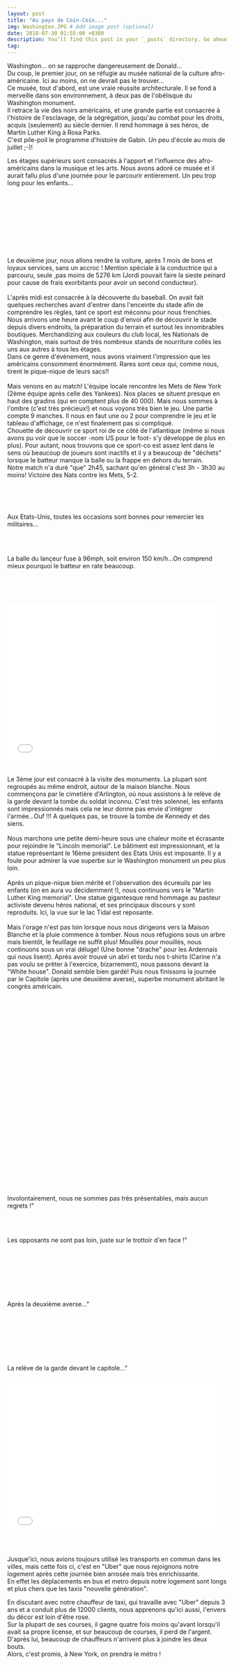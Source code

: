 ```yaml
---
layout: post
title: "Au pays de Coin-Coin..."
img: Washington.JPG # Add image post (optional)
date: 2018-07-30 01:55:00 +0300
description: You’ll find this post in your `_posts` directory. Go ahead and edit it and re-build the site to see your changes. # Add post description (optional)
tag: 
---
```

<p> 
Washington... on se rapproche dangereusement de Donald...<br/>
Du coup, le premier jour, on se réfugie au musée national de la culture afro-américaine. 
Ici au moins, on ne devrait pas le trouver...<br/>
Ce musée, tout d'abord, est une vraie réussite architecturale. Il se fond à merveille dans son environnement, à deux pas de l'obélisque du Washington monument.<br/>
Il retrace la vie des noirs américains, et une grande partie est consacrée à l'histoire de l'esclavage, de la ségrégation, jusqu'au combat pour les droits, 
acquis (seulement) au siècle dernier. Il rend hommage à ses héros, de Martin Luther King à Rosa Parks.<br/>
C'est pile-poil le programme d'histoire de Gabin. Un peu d'école au mois de juillet ;-)!<br/>

Les étages supérieurs sont consacrés à l'apport et l'influence des afro-américains dans la musique et les arts.
Nous avons adoré ce musée et il aurait fallu plus d'une journée pour le parcourir entièrement. Un peu trop long pour les enfants...
</p>
<br/><br/>

<img class="" src="{{site.baseurl}}/assets/img/Washington/P1.JPG" alt=""><br/><br/><br/>
<img class="Rot270" src="{{site.baseurl}}/assets/img/Washington/P2.JPG" alt="">
<img class="Rot270" src="{{site.baseurl}}/assets/img/Washington/P3.JPG" alt="">
<img class="Rot270" src="{{site.baseurl}}/assets/img/Washington/P4.JPG" alt="">
<img class="" src="{{site.baseurl}}/assets/img/Washington/P5.JPG" alt=""><br/><br/><br/>


<p>
Le deuxième jour, nous allons rendre la voiture, après 1 mois de bons et loyaux services, sans un accroc !
Mention spéciale à la conductrice qui a parcouru, seule ,pas moins de 5276 km (Jordi pouvait faire la sieste peinard pour cause de frais exorbitants 
pour avoir un second conducteur).
<br/><br/>
L'après midi est consacrée à la découverte du baseball. On avait fait quelques recherches avant d'entrer dans l'enceinte du stade afin de comprendre les règles,
 tant ce sport est méconnu pour nous frenchies. Nous arrivons une heure avant le coup d'envoi 
 afin de découvrir le stade depuis divers endroits, la préparation du terrain et surtout les innombrables boutiques.
  Merchandizing aux couleurs du club local, les Nationals de Washington, mais surtout de très nombreux stands de nourriture collés les uns aux autres à tous les étages. <br/>
  Dans ce genre d'événement, nous avons vraiment l'impression que les américains consomment énormément. Rares sont ceux qui, comme nous, tirent le pique-nique de leurs sacs!!
  <br/><br/>
  Mais venons en au match! L'équipe locale rencontre les Mets de New York (2ème équipe après celle des Yankees). 
  Nos places se situent presque en haut des gradins (qui en comptent plus de 40 000). Mais nous sommes à l'ombre (c'est très précieux!) et nous voyons très bien le jeu.
  Une partie compte 9 manches. Il nous en faut une ou 2 pour comprendre le jeu et le tableau d'affichage, ce n'est finalement pas si compliqué. <br/>
  Chouette de découvrir ce sport roi de ce côté de l'atlantique (même si nous avons pu voir que le soccer -nom US pour le foot- s'y développe de plus en plus).
  Pour autant, nous trouvons que ce sport-co est assez lent dans le sens où beaucoup de joueurs sont inactifs et il y a beaucoup de "déchets"
   lorsque le batteur manque la balle ou la frappe en dehors du terrain.<br/>
   Notre match n'a duré "que" 2h45, sachant qu'en général c'est 3h - 3h30 au moins! Victoire des Nats contre les Mets, 5-2.
   
</p>


<img class="Rot270" src="{{site.baseurl}}/assets/img/Washington/P6.JPG" alt="">
<img class="Rot270" src="{{site.baseurl}}/assets/img/Washington/P7.JPG" alt="">
<img class="Rot270" src="{{site.baseurl}}/assets/img/Washington/P8.JPG" alt="">
<img class="" src="{{site.baseurl}}/assets/img/Washington/P9.JPG" alt=""><br/><br/><br/>
<p>Aux Etats-Unis, toutes les occasions sont bonnes pour remercier les militaires...</p>
<img class="" src="{{site.baseurl}}/assets/img/Washington/P10.JPG" alt=""><br/><br/><br/>
<p>La balle du lançeur fuse à 96mph, soit environ 150 km/h...On comprend mieux pourquoi le batteur en rate beaucoup.</p>
<img class="" src="{{site.baseurl}}/assets/img/Washington/P11.JPG" alt=""><br/><br/><br/>
<img class="" src="{{site.baseurl}}/assets/img/Washington/P12.JPG" alt=""><br/><br/><br/>
<iframe width="480" height="360" src="{{site.baseurl}}/assets/video/Baseball.mp4?rel=0" frameborder="0"> </iframe>
<br/><br/>
<p>
Le 3ème jour est consacré à la visite des monuments. La plupart sont regroupés au même endroit, autour de la maison blanche.
Nous commençons par le cimetière d'Arlington, où nous assistons à le relève de la garde devant la tombe du soldat inconnu. 
C'est très solennel, les enfants sont impressionnés mais cela ne leur donne pas envie d'intégrer l'armée...Ouf !!!
A quelques pas, se trouve la tombe de Kennedy et des siens. 
<br/><br/>
Nous marchons une petite demi-heure sous une chaleur moite et écrasante pour rejoindre le "Lincoln memorial".
Le bâtiment est impressionnant, et la statue représentant le 16ème président des Etats Unis est imposante. 
Il y a foule pour admirer la vue superbe sur le Washington monument un peu plus loin.
<br/><br/>
Après un pique-nique bien mérité et l'observation des écureuils par les enfants (on en aura vu décidemment !), nous continuons vers le 
"Martin Luther King memorial". Une statue gigantesque rend hommage au pasteur activiste devenu héros national, et ses principaux discours y sont reproduits.
Ici, la vue sur le lac Tidal est reposante.
<br/><br/>
Mais l'orage n'est pas loin lorsque nous nous dirigeons vers la Maison Blanche et la pluie commence à tomber. Nous nous réfugions sous un arbre mais bientôt, le feuillage ne suffit plus!
Mouillés pour mouillés, nous continuons sous un vrai déluge! (Une bonne "drache" pour les Ardennais qui nous lisent).
Après avoir trouvé un abri et tordu nos t-shirts (Carine n'a pas voulu se prêter à l'exercice, bizarrement), nous passons devant la "White house". Donald semble bien gardé!
Puis nous finissons la journée par le Capitole (après une deuxième averse), superbe monument abritant le congrès américain.


</p>
<img class="" src="{{site.baseurl}}/assets/img/Washington/P13.JPG" alt=""><br/><br/><br/>
<img class="" src="{{site.baseurl}}/assets/img/Washington/P14.JPG" alt=""><br/><br/><br/>
<img class="" src="{{site.baseurl}}/assets/img/Washington/P15.JPG" alt=""><br/><br/><br/>
<img class="" src="{{site.baseurl}}/assets/img/Washington/P16.JPG" alt=""><br/><br/><br/>
<img class="" src="{{site.baseurl}}/assets/img/Washington/P17.JPG" alt=""><br/><br/><br/>
<img class="" src="{{site.baseurl}}/assets/img/Washington/P18.JPG" alt=""><br/><br/><br/>
<img class="" src="{{site.baseurl}}/assets/img/Washington/P19.JPG" alt=""><br/><br/><br/>
<img class="" src="{{site.baseurl}}/assets/img/Washington/P20.JPG" alt=""><br/><br/><br/>
<img class="" src="{{site.baseurl}}/assets/img/Washington/P21.JPG" alt=""><br/><br/><br/>
<img class="" src="{{site.baseurl}}/assets/img/Washington/P22.JPG" alt=""><br/><br/><br/>
<img class="" src="{{site.baseurl}}/assets/img/Washington/P23.JPG" alt=""><br/><br/><br/>
<img class="" src="{{site.baseurl}}/assets/img/Washington/P23_2.JPG" alt=""><br/><br/><br/>
<img class="" src="{{site.baseurl}}/assets/img/Washington/P24.JPG" alt=""><br/><br/><br/>
<p>Involontairement, nous ne sommes pas très présentables, mais aucun regrets !"</p>
<img class="Rot90" src="{{site.baseurl}}/assets/img/Washington/P25.JPG" alt=""><br/><br/><br/>
<p>Les opposants ne sont pas loin, juste sur le trottoir d'en face !"</p>
<img class="" src="{{site.baseurl}}/assets/img/Washington/P26.JPG" alt=""><br/><br/><br/>
<img class="" src="{{site.baseurl}}/assets/img/Washington/P27.JPG" alt=""><br/><br/><br/>
<img class="" src="{{site.baseurl}}/assets/img/Washington/P28.JPG" alt=""><br/><br/><br/>
<p>Après la deuxième averse..."</p>
<img class="" src="{{site.baseurl}}/assets/img/Washington/P29.JPG" alt=""><br/><br/><br/>
<img class="" src="{{site.baseurl}}/assets/img/Washington/P30.JPG" alt=""><br/><br/><br/>
<img class="" src="{{site.baseurl}}/assets/img/Washington/P31.JPG" alt=""><br/><br/><br/>
<p>La relève de la garde devant le capitole..."</p>
<iframe width="480" height="360" src="{{site.baseurl}}/assets/video/ReleveGarde.mp4?rel=0" frameborder="0"> </iframe>

<p>
<br/><br/>
Jusque'ici, nous avions toujours utilisé les transports en commun dans les villes, mais cette fois ci, c'est en "Uber" que nous rejoignons notre logement après
cette journée bien arrosée mais très enrichissante.<br/>
En effet les déplacements en bus et metro depuis notre logement sont longs et plus chers que les taxis "nouvelle génération". <br/>

En discutant avec notre chauffeur de taxi, qui travaille avec "Uber" depuis 3 ans et a conduit plus de 12000 clients, nous apprenons qu'ici aussi, l'envers du décor 
est loin d'être rose.
<br/>Sur la plupart de ses courses, il gagne quatre fois moins qu'avant lorsqu'il avait sa propre license, et sur beaucoup de courses, il perd de l'argent.
D'après lui, beaucoup de chauffeurs n'arrivent plus à joindre les deux bouts.<br/>
Alors, c'est promis, à New York, on prendra le métro !
</p>




